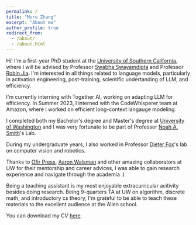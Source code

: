 ```yaml
---
permalink: /
title: "Muru Zhang"
excerpt: "About me"
author_profile: true
redirect_from: 
  - /about/
  - /about.html
---
```


Hi! I'm a first-year PhD student at the [University of Southern California](https://viterbischool.usc.edu/), where I will be advised by Professor [Swabha Swayamdipta](https://swabhs.com/) and Professor [Robin Jia](https://robinjia.github.io/). I'm interested in all things related to language models, particularly in activation engineering, post-training, scientific undertanding of LLM, and efficiency.

I'm currently interning with Together AI, working on adapting LLM for efficiency. In Summer 2023, I interned with the CodeWhisperer team at Amazon, where I worked on efficient long-context langauge modeling.

I completed both my Bachelor's degree and Master's degree at [University of Washington](https://www.cs.washington.edu/) and I was very fortunate to be part of Professor [Noah A. Smith](https://nasmith.github.io/)'s Lab.

During my undergraduate years, I also worked in Professor [Dieter Fox](https://homes.cs.washington.edu/~fox/)'s lab on computer vision and robotics.

Thanks to [Ofir Press](https://ofir.io/), [Aaron Walsman](https://github.com/aaronwalsman) and other amazing collaborators at UW for their mentorship and career advices, I was able to gain research experience and navigate through the academia :)

Being a teaching assistant is my most enjoyable extracurricular acitivity besides doing research. Being 9-quarters TA at UW on algorithm, discrete math, and introductory cs theory, I'm grateful to be able to teach these materials to the excellent audience at the Allen school.

You can download my CV [here](../files/Muru_Zhang_CV.pdf).
